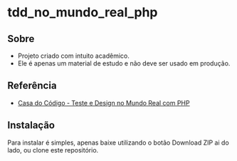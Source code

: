# tdd_no_mundo_real_php


## Sobre

* Projeto criado com intuito acadêmico.
* Ele é apenas um material de estudo e não deve ser usado em produção.


## Referência
* [Casa do Código - Teste e Design no Mundo Real com PHP](https://www.casadocodigo.com.br/products/livro-tdd-php)


## Instalação

Para instalar é simples, apenas baixe utilizando o botão Download ZIP ai do lado, ou clone este repositório.

